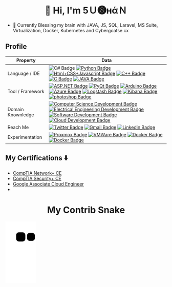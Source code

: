 <h1 align = "center">👋 Hi, I'm 5Ｕ❽нάＮ</h1>


- 🌱  Currently Blessing my brain with JAVA, JS, SQL, Laravel, MS Suite, Virtualization, Docker, Kubernetes and Cybergoatse.cx 


## Profile
Property                 | Data  
-------------------------|------
Language / IDE           | ![C# Badge](https://img.shields.io/badge/-Visual%20Studio-239120?style=flat&logo=C-Sharp&logoColor=white) [![Python Badge](https://img.shields.io/badge/-PyCharm-3776AB?style=flat&logo=Python&logoColor=white)](https://github.com/search?l=Python&q=user%5u8han&type=Repositories) [![Html+CSS+Javascript Badge](https://img.shields.io/badge/-Visual%20Studio%20Code-F7DF1E?style=flat&logo=Javascript&logoColor=white)](https://github.com/search?l=JavaScript&q=user%5u8han&type=Repositories) [![C++ Badge](https://img.shields.io/badge/-Visual%20Studio-00599C?style=flat&logo=C%2B%2B&logoColor=white)](https://github.com/search?q=user%5u8han&type=Repositories) [![C Badge](https://img.shields.io/badge/-Visual%20Studio-A8B9CC?style=flat&logo=C&logoColor=white)](https://github.com/search?q=user%5u8han&type=Repositories) [![JAVA Badge](https://img.shields.io/badge/-Eclipse-007396?style=flat&logo=JAVA&logoColor=white)](https://github.com/search?q=user%5u8han&type=Repositories)
Tool / Framework         | [![ASP.NET Badge](https://img.shields.io/badge/-ASP.NET-5C2D91?style=flat&logo=.net&logoColor=white)](https://github.com/search?q=user%5u8han&type=Repositories) [![PyQt Badge](https://img.shields.io/badge/-PyQt-41CD52?style=flat&logo=Qt&logoColor=white)](https://github.com/zmcx16/AxisTradeCult) [![Arduino Badge](https://img.shields.io/badge/-Arduino-00979D?style=flat&logo=Arduino&logoColor=white)](https://github.com/search?q=user%5u8han&type=Repositories) [![Azure Badge](https://img.shields.io/badge/-Microsoft%20Azure-0089D6?style=flat&logo=Microsoft-Azure&logoColor=white)](https://github.com/search?q=user%5u8han&type=Repositories)  [![Logstash Badge](https://img.shields.io/badge/-Logstash-F2BD1A?style=flat&logo=Logstash&logoColor=white)](https://github.com/search?q=user%5u8han&type=Repositories) [![Kibana Badge](https://img.shields.io/badge/-Kibana-E8478B?style=flat&logo=Kibana&logoColor=white)](https://github.com/search?q=user%5u8han&type=Repositories) [![photoshop Badge](https://img.shields.io/badge/-Photoshop-26C9FF?style=flat&logo=Adobe-Photoshop&logoColor=white)](https://github.com/search?q=user%5u8han&type=Repositories)
Domain Knownledge        | [![Computer Science Development Badge](https://img.shields.io/badge/-Computer%20Science-FAB040?style=flat&logoColor=white)](https://github.com/search?q=user%5u8han&type=Repositories) [![Electrical Engineering Development Badge](https://img.shields.io/badge/-Electrical%20Engineering-4C8CBF?style=flat&logoColor=white)](https://github.com/search?q=user%5u8han&type=Repositories) [![Software Development Badge](https://img.shields.io/badge/-Software%20Development-FF6600?style=flat&logoColor=white)](https://github.com/search?q=user%5u8han&type=Repositories) [![Cloud Development Badge](https://img.shields.io/badge/-Cloud%20Development-FF6600?style=flat&logoColor=white)](https://github.com/search?q=user%5u8han&type=Repositories) 
Reach Me                 | [![Twitter Badge](https://img.shields.io/badge/-5u8han-00acee?style=flat&logo=twitter&logoColor=white)](https://twitter.com/5u8han/) [![Gmail Badge](https://img.shields.io/badge/-5u8han-e54448?style=flat&logo=Gmail&logoColor=white)](mailto:5u8haaan@gmail.com) [![Linkedin Badge](https://img.shields.io/badge/-Subhan-blue?style=flat&logo=Linkedin&logoColor=white)](https://www.linkedin.com/in/5u8han/)
Experimentation                 | [![Proxmox Badge](https://img.shields.io/badge/-Proxmox-00acee?style=flat&logo=proxmox&logoColor=white)](https://proxmox.com/) [![VMWare Badge](https://img.shields.io/badge/-VMware-e54448?style=flat&logo=vmware&logoColor=white)](vmware.com) [![Docker Badge](https://img.shields.io/badge/-Docker-blue?style=flat&logo=Docker&logoColor=white)](https://www.docker.com/) [![Docker Badge](https://img.shields.io/badge/-kubernetes-blue?style=flat&logo=kubernetes&logoColor=white)](https://www.kubernetes.io)
## My Certifications :arrow_down:
- [CompTIA Network+ CE](http://www.5u8han.dev/wp-content/uploads/2022/03/CompTIA-Network-ce-certificate.pdf)
- [CompTIA Security+ CE](http://www.5u8han.dev/wp-content/uploads/2022/03/CompTIA-Security-ce-certificate.pdf)
- [Google Associate Cloud Engineer](https://www.credential.net/cc682787-d293-4349-bc74-6d00c0e8592d?key=6dd2d9d94d7258eed8527cfba5e9b4e2c89870a3b127fe278fbf83e0884e2f04&record_view=true)
- 
 <h1 align = "center">My Contrib Snake</h1>

![snake gif](https://raw.githubusercontent.com/5u8han/5u8han/output/github-contribution-grid-snake.svg)

